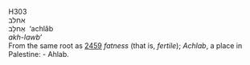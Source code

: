<body>
  <p>H303<br>  אחלב  <br> אַחלָב  ‎  ‘achlâb  <br><i>akh-lawb‘ </i><br>From the same root as <a href="h2459.htm">2459</a>  <i>fatness</i> (that is, <i>fertile</i>); <i>Achlab</i>, a place in Palestine: - Ahlab.<br></p>
 </body>